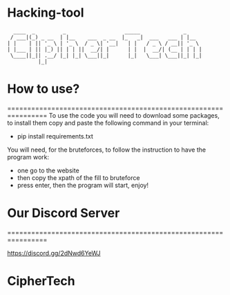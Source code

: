 # Hacking-tool

```
  ____  _         _                   _____              _
 / ___|(_) _ __  | |__    ___  _ __  |_   _|  ___   ___ | |__
| |    | || '_ \ | '_ \  / _ \| '__|   | |   / _ \ / __|| '_ \
| |___ | || |_) || | | ||  __/| |      | |  |  __/| (__ | | | |
 \____||_|| .__/ |_| |_| \___||_|      |_|   \___| \___||_| |_|
          |_|

```

# How to use?
================================================================
To use the code you will need to download some packages, to install them copy and paste the following command in your terminal:

- pip install requirements.txt

You will need, for the bruteforces, to follow the instruction to have the program work:
- one go to the website
- then copy the xpath of the fill to bruteforce
- press enter, then the program will start, enjoy!

# Our Discord Server
================================================================

https://discord.gg/2dNwd6YeWJ


# CipherTech
